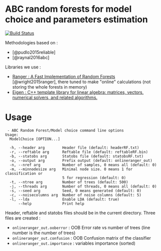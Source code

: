 # ABC random forests for model choice and parameters estimation

[![Build Status](https://travis-ci.com/fradav/abcranger.svg?branch=master)](https://travis-ci.com/fradav/abcranger)

Methodologies based on :

- [@pudlo2015reliable]
- [@raynal2016abc]

Libraries we use :

- [Ranger : A Fast Implementation of Random Forests](https://github.com/imbs-hl/ranger) [@wright2015ranger], there tuned to make "online" calculations (not storing the whole forests in memory)
- [Eigen : C++ template library for linear algebra: matrices, vectors, numerical solvers, and related algorithms.](http://eigen.tuxfamily.org)

# Usage
```
 - ABC Random Forest/Model choice command line options
Usage:
  ModelChoice [OPTION...]

  -h, --header arg        Header file (default: headerRF.txt)
  -r, --reftable arg      Reftable file (default: reftableRF.bin)
  -b, --statobs arg       Statobs file (default: statobsRF.txt)
  -o, --output arg        Prefix output (default: onlineranger_out)
  -n, --nref arg          Number of samples, 0 means all (default: 0)
  -m, --minnodesize arg   Minimal node size. 0 means 1 for classification or
                          5 for regression (default: 0)
  -t, --ntree arg         Number of trees (default: 500)
  -j, --threads arg       Number of threads, 0 means all (default: 0)
  -s, --seed arg          Seed, 0 means generated (default: 0)
  -c, --noisecolumns arg  Number of noise columns (default: 5)
  -l, --lda               Enable LDA (default: true)
      --help              Print help
```

Header, reftable and statobs files should be in the current directory.
Three files are created : 
- `onlineranger_out.ooberror` : OOB Error rate vs number of trees (line number is the number of trees)
- `onlineranger_out.confusion` : OOB Confusion matrix of the classifier
- `onlineranger_out.importance` : variables importance (sorted)

